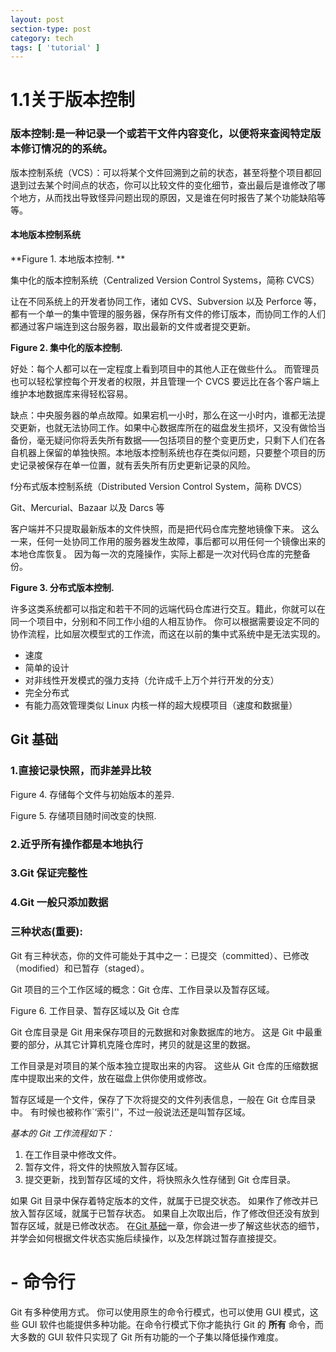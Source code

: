 ```yaml
---
layout: post
section-type: post
category: tech
tags: [ 'tutorial' ]
---
```


# 1.1关于版本控制

### 版本控制:是一种记录一个或若干文件内容变化，以便将来查阅特定版本修订情况的的系统。

版本控制系统（VCS）：可以将某个文件回溯到之前的状态，甚至将整个项目都回退到过去某个时间点的状态，你可以比较文件的变化细节，查出最后是谁修改了哪个地方，从而找出导致怪异问题出现的原因，又是谁在何时报告了某个功能缺陷等等。

#### 本地版本控制系统

**Figure 1. 本地版本控制. **

集中化的版本控制系统（Centralized Version Control Systems，简称 CVCS）

让在不同系统上的开发者协同工作，诸如 CVS、Subversion 以及 Perforce 等，都有一个单一的集中管理的服务器，保存所有文件的修订版本，而协同工作的人们都通过客户端连到这台服务器，取出最新的文件或者提交更新。

**Figure 2. 集中化的版本控制.**

好处：每个人都可以在一定程度上看到项目中的其他人正在做些什么。
而管理员也可以轻松掌控每个开发者的权限，并且管理一个 CVCS 要远比在各个客户端上维护本地数据库来得轻松容易。

缺点：中央服务器的单点故障。如果宕机一小时，那么在这一小时内，谁都无法提交更新，也就无法协同工作。如果中心数据库所在的磁盘发生损坏，又没有做恰当备份，毫无疑问你将丢失所有数据——包括项目的整个变更历史，只剩下人们在各自机器上保留的单独快照。本地版本控制系统也存在类似问题，只要整个项目的历史记录被保存在单一位置，就有丢失所有历史更新记录的风险。

f分布式版本控制系统（Distributed Version Control System，简称 DVCS）

Git、Mercurial、Bazaar 以及 Darcs 等

客户端并不只提取最新版本的文件快照，而是把代码仓库完整地镜像下来。
这么一来，任何一处协同工作用的服务器发生故障，事后都可以用任何一个镜像出来的本地仓库恢复。
因为每一次的克隆操作，实际上都是一次对代码仓库的完整备份。

**Figure 3. 分布式版本控制.**

许多这类系统都可以指定和若干不同的远端代码仓库进行交互。籍此，你就可以在同一个项目中，分别和不同工作小组的人相互协作。
你可以根据需要设定不同的协作流程，比如层次模型式的工作流，而这在以前的集中式系统中是无法实现的。

- 速度
- 简单的设计
- 对非线性开发模式的强力支持（允许成千上万个并行开发的分支）
- 完全分布式
- 有能力高效管理类似 Linux 内核一样的超大规模项目（速度和数据量）

##  Git 基础

### 1.直接记录快照，而非差异比较

Figure 4. 存储每个文件与初始版本的差异.

Figure 5. 存储项目随时间改变的快照.

### 2.近乎所有操作都是本地执行

### 3.Git 保证完整性

### 4.Git 一般只添加数据

### 三种状态(重要):

Git 有三种状态，你的文件可能处于其中之一：已提交（committed）、已修改（modified）和已暂存（staged）。

Git 项目的三个工作区域的概念：Git 仓库、工作目录以及暂存区域。

Figure 6. 工作目录、暂存区域以及 Git 仓库

Git 仓库目录是 Git 用来保存项目的元数据和对象数据库的地方。 这是 Git 中最重要的部分，从其它计算机克隆仓库时，拷贝的就是这里的数据。

工作目录是对项目的某个版本独立提取出来的内容。 这些从 Git 仓库的压缩数据库中提取出来的文件，放在磁盘上供你使用或修改。

暂存区域是一个文件，保存了下次将提交的文件列表信息，一般在 Git 仓库目录中。 有时候也被称作`‘索引’'，不过一般说法还是叫暂存区域。

*基本的 Git 工作流程如下：*

1. 在工作目录中修改文件。
2. 暂存文件，将文件的快照放入暂存区域。
3. 提交更新，找到暂存区域的文件，将快照永久性存储到 Git 仓库目录。

如果 Git 目录中保存着特定版本的文件，就属于已提交状态。 如果作了修改并已放入暂存区域，就属于已暂存状态。 如果自上次取出后，作了修改但还没有放到暂存区域，就是已修改状态。 在[Git 基础](https://git-scm.com/book/zh/v2/ch00/ch02-git-basics)一章，你会进一步了解这些状态的细节，并学会如何根据文件状态实施后续操作，以及怎样跳过暂存直接提交。

# - 命令行

Git 有多种使用方式。
你可以使用原生的命令行模式，也可以使用 GUI 模式，这些 GUI 软件也能提供多种功能。在命令行模式下你才能执行 Git 的 **所有** 命令，而大多数的 GUI 软件只实现了 Git 所有功能的一个子集以降低操作难度。

###### 



